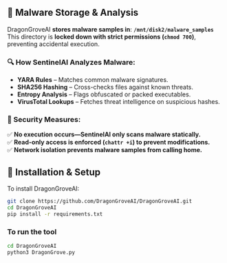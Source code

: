 ## 🦠 Malware Storage & Analysis
DragonGroveAI **stores malware samples in**:
**`/mnt/disk2/malware_samples`**
This directory is **locked down with strict permissions (`chmod 700`)**, preventing accidental execution.

### 🔍 How SentinelAI Analyzes Malware:
- **YARA Rules** – Matches common malware signatures.
- **SHA256 Hashing** – Cross-checks files against known threats.
- **Entropy Analysis** – Flags obfuscated or packed executables.
- **VirusTotal Lookups** – Fetches threat intelligence on suspicious hashes.

### 🚫 Security Measures:
✅ **No execution occurs—SentinelAI only scans malware statically.**  
✅ **Read-only access is enforced (`chattr +i`) to prevent modifications.**  
✅ **Network isolation prevents malware samples from calling home.**  
## 🚀 Installation & Setup
To install DragonGroveAI:
```bash
git clone https://github.com/DragonGroveAI/DragonGroveAI.git
cd DragonGroveAI
pip install -r requirements.txt
```

### To run the tool
```bash
cd DragonGroveAI
python3 DragonGrove.py
